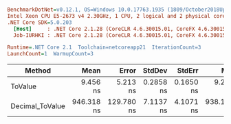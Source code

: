 ``` ini

BenchmarkDotNet=v0.12.1, OS=Windows 10.0.17763.1935 (1809/October2018Update/Redstone5), VM=Hyper-V
Intel Xeon CPU E5-2673 v4 2.30GHz, 1 CPU, 2 logical and 2 physical cores
.NET Core SDK=5.0.203
  [Host]     : .NET Core 2.1.28 (CoreCLR 4.6.30015.01, CoreFX 4.6.30015.01), X64 RyuJIT
  Job-IURHKI : .NET Core 2.1.28 (CoreCLR 4.6.30015.01, CoreFX 4.6.30015.01), X64 RyuJIT

Runtime=.NET Core 2.1  Toolchain=netcoreapp21  IterationCount=3  
LaunchCount=1  WarmupCount=3  

```
|          Method |       Mean |      Error |    StdDev |    StdErr |        Min |        Max |     Median |  Ratio | MannWhitney(5%) | RatioSD |
|---------------- |-----------:|-----------:|----------:|----------:|-----------:|-----------:|-----------:|-------:|---------------- |--------:|
|         ToValue |   9.456 ns |   5.213 ns | 0.2858 ns | 0.1650 ns |   9.213 ns |   9.771 ns |   9.384 ns |   1.00 |            Base |    0.00 |
| Decimal_ToValue | 946.318 ns | 129.780 ns | 7.1137 ns | 4.1071 ns | 938.147 ns | 951.129 ns | 949.678 ns | 100.13 |               ? |    2.87 |
